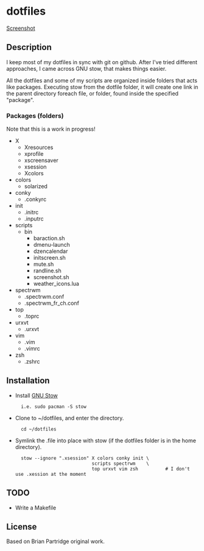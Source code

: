 dotfiles
========

[Screenshot](data/2013-12-12-003608_800x450_scrot.png)


## Description

I keep most of my dotfiles in sync with git on github. After I've tried different approaches, 
I came across GNU stow, that makes things easier.

All the dotfiles and some of my scripts are organized inside folders that acts like packages.
Executing stow from the dotfile folder, it will create one link in the parent directory foreach 
file, or folder, found inside the specified "package".

### Packages (folders)

Note that this is a work in progress!

- X
   - Xresources
   - xprofile
   - xscreensaver
   - xsession
   - Xcolors
- colors
   - solarized
- conky
   - .conkyrc
- init
   - .initrc
   - .inputrc
- scripts
   - bin
      - baraction.sh
      - dmenu-launch
      - dzencalendar
      - initscreen.sh
      - mute.sh
      - randline.sh
      - screenshot.sh
      - weather_icons.lua
- spectrwm
   - .spectrwm.conf
   - .spectrwm_fr_ch.conf
- top
   - .toprc
- urxvt
   - .urxvt
- vim
   - .vim
   - .vimrc
- zsh
   - .zshrc

## Installation

- Install [GNU Stow](http://www.gnu.org/software/stow/)

        i.e. sudo pacman -S stow

- Clone to ~/dotfiles, and enter the directory.

        cd ~/dotfiles

- Symlink the .file into place with stow (if the dotfiles folder is in the home directory).

        stow --ignore ".xsession" X colors conky init \
                                  scripts spectrwm    \
                                  top urxvt vim zsh          # I don't use .xession at the moment

## TODO

- Write a Makefile

## License

Based on Brian Partridge original work.

